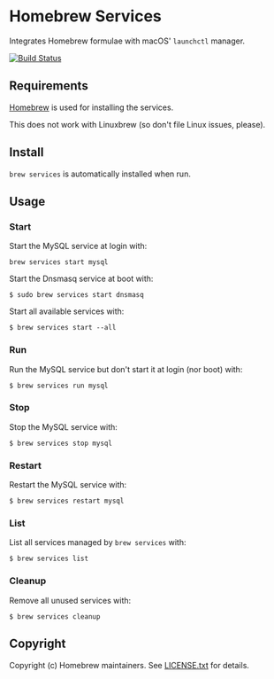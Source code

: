 # Homebrew Services

Integrates Homebrew formulae with macOS' `launchctl` manager.

[![Build Status](https://travis-ci.org/Homebrew/homebrew-services.svg?branch=master)](https://travis-ci.org/Homebrew/homebrew-services)

## Requirements

[Homebrew](https://github.com/Homebrew/brew) is used for installing the services.

This does not work with Linuxbrew (so don't file Linux issues, please).

## Install

`brew services` is automatically installed when run.

## Usage

### Start

Start the MySQL service at login with:

```
brew services start mysql
```

Start the Dnsmasq service at boot with:

```
$ sudo brew services start dnsmasq
```

Start all available services with:
```
$ brew services start --all
```

### Run

Run the MySQL service but don't start it at login (nor boot) with:

```
$ brew services run mysql
```

### Stop

Stop the MySQL service with:

```
$ brew services stop mysql
```

### Restart

Restart the MySQL service with:

```
$ brew services restart mysql
```

### List

List all services managed by `brew services` with:

```
$ brew services list
```

### Cleanup

Remove all unused services with:

```
$ brew services cleanup
```

## Copyright

Copyright (c) Homebrew maintainers. See [LICENSE.txt](https://github.com/Homebrew/homebrew-services/blob/master/LICENSE.txt) for details.

